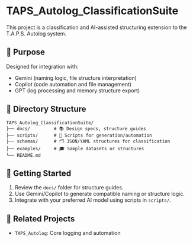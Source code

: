 # TAPS_Autolog_ClassificationSuite

This project is a classification and AI-assisted structuring extension to the T.A.P.S. Autolog system.

## 📌 Purpose

Designed for integration with:
- Gemini (naming logic, file structure interpretation)
- Copilot (code automation and file management)
- GPT (log processing and memory structure export)

## 📁 Directory Structure

```
TAPS_Autolog_ClassificationSuite/
├── docs/         # 📚 Design specs, structure guides
├── scripts/      # 🧠 Scripts for generation/automation
├── schemas/      # 🗂️ JSON/YAML structures for classification
├── examples/     # 🎓 Sample datasets or structures
└── README.md
```

## 🚀 Getting Started

1. Review the `docs/` folder for structure guides.
2. Use Gemini/Copilot to generate compatible naming or structure logic.
3. Integrate with your preferred AI model using scripts in `scripts/`.

## 📖 Related Projects

- `TAPS_Autolog`: Core logging and automation
